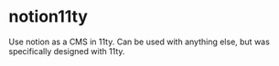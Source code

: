 # notion11ty
Use notion as a CMS in 11ty. Can be used with anything else, but was specifically designed with 11ty. 
